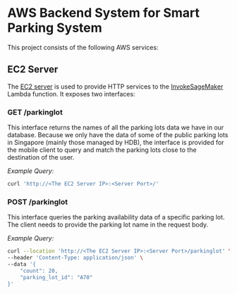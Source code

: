 # AWS Backend System for Smart Parking System

This project consists of the following AWS services:

## EC2 Server
The [EC2 server](/EC2/server.py) is used to provide HTTP services to the [InvokeSageMaker](/InvokeSageMaker.py) Lambda function.
It exposes two interfaces:

### GET /parkinglot
This interface returns the names of all the parking lots data we have in our database. Because we only have the data of some of the public parking lots in Singapore (mainly those managed by HDB), the interface is provided for the mobile client to query and match the parking lots close to the destination of the user.

*Example Query:*
```bash
curl 'http://<The EC2 Server IP>:<Server Port>/' 
```
### POST /parkinglot
This interface queries the parking availability data of a specific parking lot. The client needs to provide the parking lot name in the request body.

*Example Query:*
```bash
curl --location 'http://<The EC2 Server IP>:<Server Port>/parkinglot' \
--header 'Content-Type: application/json' \
--data '{
    "count": 20,
    "parking_lot_id": "A70"
}'
```
